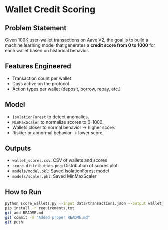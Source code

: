 # Wallet Credit Scoring

## Problem Statement
Given 100K user-wallet transactions on Aave V2, the goal is to build a machine learning model that generates a **credit score from 0 to 1000** for each wallet based on historical behavior.

## Features Engineered
- Transaction count per wallet
- Days active on the protocol
- Action types per wallet (deposit, borrow, repay, etc.)

## Model
- `IsolationForest` to detect anomalies.
- `MinMaxScaler` to normalize scores to 0-1000.
- Wallets closer to normal behavior → higher score.
- Riskier or abnormal behavior → lower score.

## Outputs
- `wallet_scores.csv`: CSV of wallets and scores
- `score_distribution.png`: Distribution of scores plot
- `models/model.pkl`: Saved IsolationForest model
- `models/scaler.pkl`: Saved MinMaxScaler

## How to Run
```bash
python score_wallets.py --input data/transactions.json --output wallet_scores.csv
pip install -r requirements.txt
git add README.md
git commit -m "Added proper README.md"
git push
